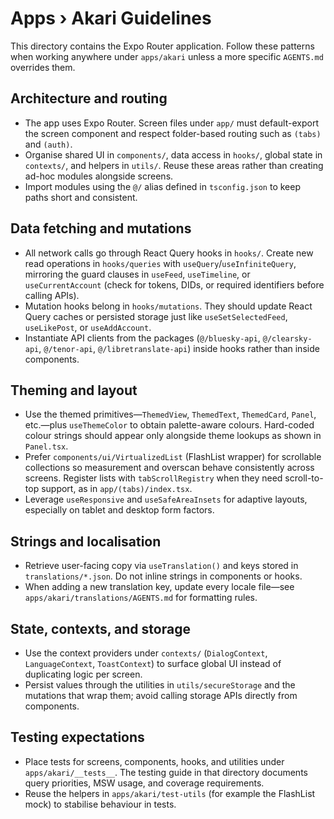 # Apps › Akari Guidelines

This directory contains the Expo Router application. Follow these patterns when working anywhere under `apps/akari` unless a more specific `AGENTS.md` overrides them.

## Architecture and routing
- The app uses Expo Router. Screen files under `app/` must default-export the screen component and respect folder-based routing such as `(tabs)` and `(auth)`.
- Organise shared UI in `components/`, data access in `hooks/`, global state in `contexts/`, and helpers in `utils/`. Reuse these areas rather than creating ad-hoc modules alongside screens.
- Import modules using the `@/` alias defined in `tsconfig.json` to keep paths short and consistent.

## Data fetching and mutations
- All network calls go through React Query hooks in `hooks/`. Create new read operations in `hooks/queries` with `useQuery`/`useInfiniteQuery`, mirroring the guard clauses in `useFeed`, `useTimeline`, or `useCurrentAccount` (check for tokens, DIDs, or required identifiers before calling APIs).
- Mutation hooks belong in `hooks/mutations`. They should update React Query caches or persisted storage just like `useSetSelectedFeed`, `useLikePost`, or `useAddAccount`.
- Instantiate API clients from the packages (`@/bluesky-api`, `@/clearsky-api`, `@/tenor-api`, `@/libretranslate-api`) inside hooks rather than inside components.

## Theming and layout
- Use the themed primitives—`ThemedView`, `ThemedText`, `ThemedCard`, `Panel`, etc.—plus `useThemeColor` to obtain palette-aware colours. Hard-coded colour strings should appear only alongside theme lookups as shown in `Panel.tsx`.
- Prefer `components/ui/VirtualizedList` (FlashList wrapper) for scrollable collections so measurement and overscan behave consistently across screens. Register lists with `tabScrollRegistry` when they need scroll-to-top support, as in `app/(tabs)/index.tsx`.
- Leverage `useResponsive` and `useSafeAreaInsets` for adaptive layouts, especially on tablet and desktop form factors.

## Strings and localisation
- Retrieve user-facing copy via `useTranslation()` and keys stored in `translations/*.json`. Do not inline strings in components or hooks.
- When adding a new translation key, update every locale file—see `apps/akari/translations/AGENTS.md` for formatting rules.

## State, contexts, and storage
- Use the context providers under `contexts/` (`DialogContext`, `LanguageContext`, `ToastContext`) to surface global UI instead of duplicating logic per screen.
- Persist values through the utilities in `utils/secureStorage` and the mutations that wrap them; avoid calling storage APIs directly from components.

## Testing expectations
- Place tests for screens, components, hooks, and utilities under `apps/akari/__tests__`. The testing guide in that directory documents query priorities, MSW usage, and coverage requirements.
- Reuse the helpers in `apps/akari/test-utils` (for example the FlashList mock) to stabilise behaviour in tests.
